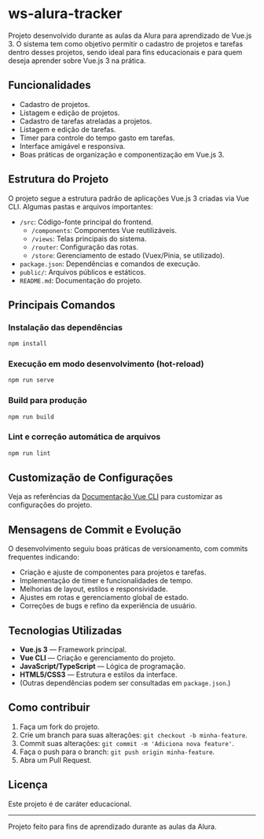 # ws-alura-tracker

Projeto desenvolvido durante as aulas da Alura para aprendizado de Vue.js 3. O sistema tem como objetivo permitir o cadastro de projetos e tarefas dentro desses projetos, sendo ideal para fins educacionais e para quem deseja aprender sobre Vue.js 3 na prática.

## Funcionalidades

- Cadastro de projetos.
- Listagem e edição de projetos.
- Cadastro de tarefas atreladas a projetos.
- Listagem e edição de tarefas.
- Timer para controle do tempo gasto em tarefas.
- Interface amigável e responsiva.
- Boas práticas de organização e componentização em Vue.js 3.

## Estrutura do Projeto

O projeto segue a estrutura padrão de aplicações Vue.js 3 criadas via Vue CLI. Algumas pastas e arquivos importantes:

- `/src`: Código-fonte principal do frontend.
    - `/components`: Componentes Vue reutilizáveis.
    - `/views`: Telas principais do sistema.
    - `/router`: Configuração das rotas.
    - `/store`: Gerenciamento de estado (Vuex/Pinia, se utilizado).
- `package.json`: Dependências e comandos de execução.
- `public/`: Arquivos públicos e estáticos.
- `README.md`: Documentação do projeto.

## Principais Comandos

### Instalação das dependências
```bash
npm install
```

### Execução em modo desenvolvimento (hot-reload)
```bash
npm run serve
```

### Build para produção
```bash
npm run build
```

### Lint e correção automática de arquivos
```bash
npm run lint
```

## Customização de Configurações

Veja as referências da [Documentação Vue CLI](https://cli.vuejs.org/config/) para customizar as configurações do projeto.

## Mensagens de Commit e Evolução

O desenvolvimento seguiu boas práticas de versionamento, com commits frequentes indicando:

- Criação e ajuste de componentes para projetos e tarefas.
- Implementação de timer e funcionalidades de tempo.
- Melhorias de layout, estilos e responsividade.
- Ajustes em rotas e gerenciamento global de estado.
- Correções de bugs e refino da experiência de usuário.

## Tecnologias Utilizadas

- **Vue.js 3** — Framework principal.
- **Vue CLI** — Criação e gerenciamento do projeto.
- **JavaScript/TypeScript** — Lógica de programação.
- **HTML5/CSS3** — Estrutura e estilos da interface.
- (Outras dependências podem ser consultadas em `package.json`.)

## Como contribuir

1. Faça um fork do projeto.
2. Crie um branch para suas alterações: `git checkout -b minha-feature`.
3. Commit suas alterações: `git commit -m 'Adiciona nova feature'`.
4. Faça o push para o branch: `git push origin minha-feature`.
5. Abra um Pull Request.

## Licença

Este projeto é de caráter educacional.

---
Projeto feito para fins de aprendizado durante as aulas da Alura.

